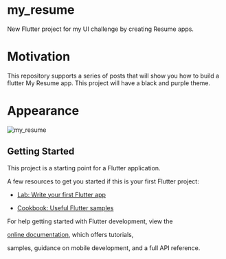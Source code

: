 # my_resume
New Flutter project for my UI challenge by creating Resume apps.
# Motivation
This repository supports a series of posts that will show you how to build a flutter My Resume app. This project will have a black and purple theme.
# Appearance

  ![my_resume](https://user-images.githubusercontent.com/33373361/201512728-e5ae2c72-0661-4da0-b234-ed50e2fa2ea7.png)



  
  
## Getting Started

  

This project is a starting point for a Flutter application.

  

A few resources to get you started if this is your first Flutter project:

  

- [Lab: Write your first Flutter app](https://docs.flutter.dev/get-started/codelab)

- [Cookbook: Useful Flutter samples](https://docs.flutter.dev/cookbook)

  

For help getting started with Flutter development, view the

[online documentation](https://docs.flutter.dev/), which offers tutorials,

samples, guidance on mobile development, and a full API reference.
